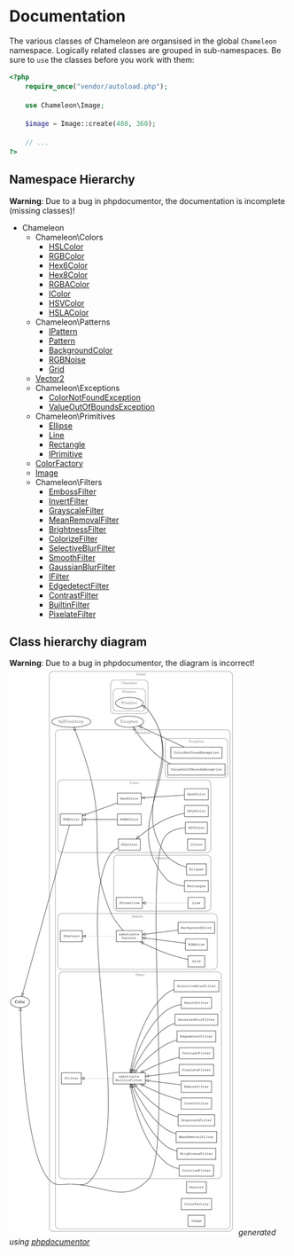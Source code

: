 # Documentation
The various classes of Chameleon are organsised in the global `Chameleon` namespace.
Logically related classes are grouped in sub-namespaces. Be sure to `use` the classes before
you work with them:

```php
<?php
    require_once("vendor/autoload.php");

    use Chameleon\Image;

    $image = Image::create(480, 360);

    // ...
?>
```

## Namespace Hierarchy
**Warning**: Due to a bug in phpdocumentor, the documentation is incomplete (missing classes)!

* Chameleon
    * Chameleon\Colors
        * [HSLColor](Colors/HSLColor)
        * [RGBColor](Colors/RGBColor)
        * [Hex6Color](Colors/Hex6Color)
        * [Hex8Color](Colors/Hex8Color)
        * [RGBAColor](Colors/RGBAColor)
        * [IColor](Colors/IColor)
        * [HSVColor](Colors/HSVColor)
        * [HSLAColor](Colors/HSLAColor)
    * Chameleon\Patterns
        * [IPattern](Patterns/IPattern)
        * [Pattern](Patterns/Pattern)
        * [BackgroundColor](Patterns/BackgroundColor)
        * [RGBNoise](Patterns/RGBNoise)
        * [Grid](Patterns/Grid)
    * [Vector2](Vector2)
    * Chameleon\Exceptions
        * [ColorNotFoundException](Exceptions/ColorNotFoundException)
        * [ValueOutOfBoundsException](Exceptions/ValueOutOfBoundsException)
    * Chameleon\Primitives
        * [Ellipse](Primitives/Ellipse)
        * [Line](Primitives/Line)
        * [Rectangle](Primitives/Rectangle)
        * [IPrimitive](Primitives/IPrimitive)
    * [ColorFactory](ColorFactory)
    * [Image](Image)
    * Chameleon\Filters
        * [EmbossFilter](Filters/EmbossFilter)
        * [InvertFilter](Filters/InvertFilter)
        * [GrayscaleFilter](Filters/GrayscaleFilter)
        * [MeanRemovalFilter](Filters/MeanRemovalFilter)
        * [BrightnessFilter](Filters/BrightnessFilter)
        * [ColorizeFilter](Filters/ColorizeFilter)
        * [SelectiveBlurFilter](Filters/SelectiveBlurFilter)
        * [SmoothFilter](Filters/SmoothFilter)
        * [GaussianBlurFilter](Filters/GaussianBlurFilter)
        * [IFilter](Filters/IFilter)
        * [EdgedetectFilter](Filters/EdgedetectFilter)
        * [ContrastFilter](Filters/ContrastFilter)
        * [BuiltinFilter](Filters/BuiltinFilter)
        * [PixelateFilter](Filters/PixelateFilter)


## Class hierarchy diagram
**Warning**: Due to a bug in phpdocumentor, the diagram is incorrect!
![Class hierarchy diagram](./classes.svg)
*generated using [phpdocumentor](http://phpdoc.org/)*
